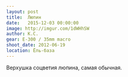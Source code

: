 ```yaml
---
layout: post
title:  Люпин
date:   2015-12-03 00:00:00
image: http://imgur.com/1dWHhSW
author: К.С.
gear: E-300 / 35mm macro
shoot_date: 2012-06-19
location: Ёль-база
---
```


Верхушка соцветия люпина, самая обычная.
